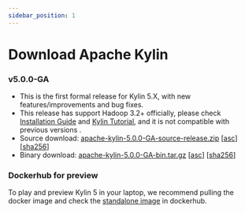 ```yaml
---
sidebar_position: 1
---
```


# Download Apache Kylin

### v5.0.0-GA
- This is the first formal release for Kylin 5.X, with new features/improvements and bug fixes. 
- This release has support Hadoop 3.2+ officially, please check [Installation Guide](docs/deployment/on-premises/installation/platform/install_on_apache_hadoop) and [Kylin Tutorial](docs/quickstart/tutorial), and it is not compatible with previous versions . 
- Source download: [apache-kylin-5.0.0-GA-source-release.zip](https://www.apache.org/dyn/closer.cgi/kylin/apache-kylin-5.0.0-beta/apache-kylin-5.0.0-beta-source-release.zip) \[[asc](https://www.apache.org/dist/kylin/apache-kylin-5.0.0-beta/apache-kylin-5.0.0-beta-source-release.zip.asc)\] \[[sha256](https://www.apache.org/dist/kylin/apache-kylin-5.0.0-beta/apache-kylin-5.0.0-beta-source-release.zip.sha256)\]
- Binary download: [apache-kylin-5.0.0-GA-bin.tar.gz](https://www.apache.org/dyn/closer.cgi/kylin/apache-kylin-5.0.0-beta/apache-kylin-5.0.0-beta-bin.tar.gz) \[[asc](https://www.apache.org/dist/kylin/apache-kylin-5.0.0-beta/apache-kylin-5.0.0-beta-bin.tar.gz.asc)\] \[[sha256](https://www.apache.org/dist/kylin/apache-kylin-5.0.0-beta/apache-kylin-5.0.0-beta-bin.tar.gz.sha256)\]


### Dockerhub for preview

To play and preview Kylin 5 in your laptop, 
we recommend pulling the docker image and check the [standalone image](https://hub.docker.com/r/apachekylin/apache-kylin-standalone) in dockerhub.

